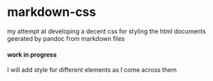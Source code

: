 # markdown-css

my attempt at developing a decent css for styling the html documents geerated by pandoc from markdown files

#### work in progress

I will add style for different elements as I come across them 
